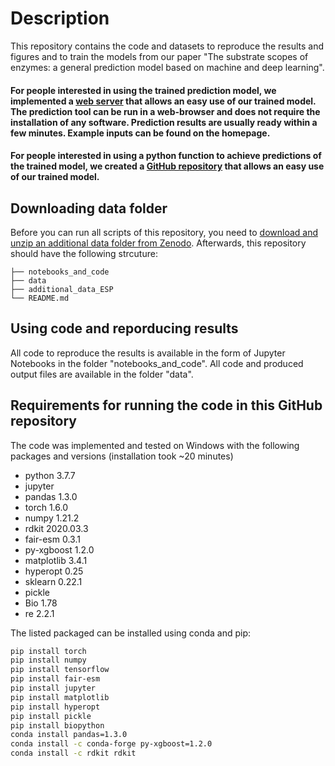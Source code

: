 # Description
This repository contains the code and datasets to reproduce the results and figures and to train the models from our paper "The substrate scopes of enzymes: a general prediction model based on machine and deep learning".


#### For people interested in using the trained prediction model, we implemented a [web server](https://esp.cs.hhu.de/) that allows an easy use of our trained model. The prediction tool can be run in a web-browser and does not require the installation of any software. Prediction results are usually ready within a few minutes. Example inputs can be found on the homepage.

#### For people interested in using a python function to achieve predictions of the trained model, we created a [GitHub repository](https://github.com/AlexanderKroll/ESP_prediction_function) that allows an easy use of our trained model.

## Downloading data folder
Before you can run all scripts of this repository, you need to [download and unzip an additional data folder from Zenodo](https://doi.org/10.5281/zenodo.8016269).
Afterwards, this repository should have the following strcuture:

    ├── notebooks_and_code
    ├── data
    ├── additional_data_ESP            
    └── README.md

## Using code and reporducing results
All code to reproduce the results is available in the form of Jupyter Notebooks in the folder "notebooks_and_code". All code and produced output files are available in the folder "data".

## Requirements for running the code in this GitHub repository
The code was implemented and tested on Windows with the following packages and versions (installation took ~20 minutes)
- python 3.7.7
- jupyter
- pandas 1.3.0
- torch 1.6.0
- numpy 1.21.2
- rdkit 2020.03.3
- fair-esm 0.3.1
- py-xgboost 1.2.0
- matplotlib 3.4.1
- hyperopt 0.25
- sklearn 0.22.1
- pickle
- Bio 1.78
- re 2.2.1

The listed packaged can be installed using conda and pip:

```bash
pip install torch
pip install numpy
pip install tensorflow
pip install fair-esm
pip install jupyter
pip install matplotlib
pip install hyperopt
pip install pickle
pip install biopython
conda install pandas=1.3.0
conda install -c conda-forge py-xgboost=1.2.0
conda install -c rdkit rdkit
```
